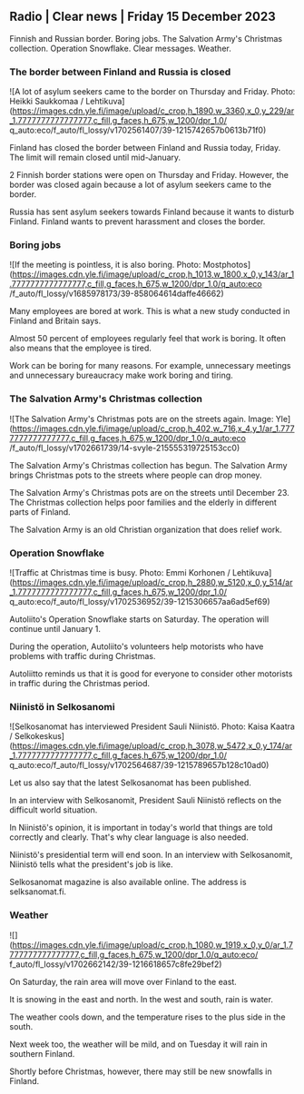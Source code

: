 ## Radio \| Clear news \| Friday 15 December 2023

Finnish and Russian border. Boring jobs. The Salvation Army's Christmas collection. Operation Snowflake. Clear messages. Weather.

### The border between Finland and Russia is closed

![A lot of asylum seekers came to the border on Thursday and Friday. Photo: Heikki Saukkomaa / Lehtikuva](https://images.cdn.yle.fi/image/upload/c_crop,h_1890,w_3360,x_0,y_229/ar_1.7777777777777777,c_fill,g_faces,h_675,w_1200/dpr_1.0/ q_auto:eco/f_auto/fl_lossy/v1702561407/39-1215742657b0613b71f0)

Finland has closed the border between Finland and Russia today, Friday. The limit will remain closed until mid-January.

2 Finnish border stations were open on Thursday and Friday. However, the border was closed again because a lot of asylum seekers came to the border.

Russia has sent asylum seekers towards Finland because it wants to disturb Finland. Finland wants to prevent harassment and closes the border.

### Boring jobs

![If the meeting is pointless, it is also boring. Photo: Mostphotos](https://images.cdn.yle.fi/image/upload/c_crop,h_1013,w_1800,x_0,y_143/ar_1.7777777777777777,c_fill,g_faces,h_675,w_1200/dpr_1.0/q_auto:eco /f_auto/fl_lossy/v1685978173/39-858064614daffe46662)

Many employees are bored at work. This is what a new study conducted in Finland and Britain says.

Almost 50 percent of employees regularly feel that work is boring. It often also means that the employee is tired.

Work can be boring for many reasons. For example, unnecessary meetings and unnecessary bureaucracy make work boring and tiring.

### The Salvation Army's Christmas collection

![The Salvation Army's Christmas pots are on the streets again. Image: Yle](https://images.cdn.yle.fi/image/upload/c_crop,h_402,w_716,x_4,y_1/ar_1.7777777777777777,c_fill,g_faces,h_675,w_1200/dpr_1.0/q_auto:eco /f_auto/fl_lossy/v1702661739/14-svyle-215555319725153cc0)

The Salvation Army's Christmas collection has begun. The Salvation Army brings Christmas pots to the streets where people can drop money.

The Salvation Army's Christmas pots are on the streets until December 23. The Christmas collection helps poor families and the elderly in different parts of Finland.

The Salvation Army is an old Christian organization that does relief work.

### Operation Snowflake

![Traffic at Christmas time is busy. Photo: Emmi Korhonen / Lehtikuva](https://images.cdn.yle.fi/image/upload/c_crop,h_2880,w_5120,x_0,y_514/ar_1.7777777777777777,c_fill,g_faces,h_675,w_1200/dpr_1.0/ q_auto:eco/f_auto/fl_lossy/v1702536952/39-1215306657aa6ad5ef69)

Autoliito's Operation Snowflake starts on Saturday. The operation will continue until January 1.

During the operation, Autoliito's volunteers help motorists who have problems with traffic during Christmas.

Autoliitto reminds us that it is good for everyone to consider other motorists in traffic during the Christmas period.

### Niinistö in Selkosanomi

![Selkosanomat has interviewed President Sauli Niinistö. Photo: Kaisa Kaatra / Selkokeskus](https://images.cdn.yle.fi/image/upload/c_crop,h_3078,w_5472,x_0,y_174/ar_1.7777777777777777,c_fill,g_faces,h_675,w_1200/dpr_1.0/ q_auto:eco/f_auto/fl_lossy/v1702564687/39-1215789657b128c10ad0)

Let us also say that the latest Selkosanomat has been published.

In an interview with Selkosanomit, President Sauli Niinistö reflects on the difficult world situation.

In Niinistö's opinion, it is important in today's world that things are told correctly and clearly. That's why clear language is also needed.

Niinistö's presidential term will end soon. In an interview with Selkosanomit, Niinistö tells what the president's job is like.

Selkosanomat magazine is also available online. The address is selksanomat.fi.

### Weather

![](https://images.cdn.yle.fi/image/upload/c_crop,h_1080,w_1919,x_0,y_0/ar_1.7777777777777777,c_fill,g_faces,h_675,w_1200/dpr_1.0/q_auto:eco/ f_auto/fl_lossy/v1702662142/39-1216618657c8fe29bef2)

On Saturday, the rain area will move over Finland to the east.

It is snowing in the east and north. In the west and south, rain is water.

The weather cools down, and the temperature rises to the plus side in the south.

Next week too, the weather will be mild, and on Tuesday it will rain in southern Finland.

Shortly before Christmas, however, there may still be new snowfalls in Finland.
